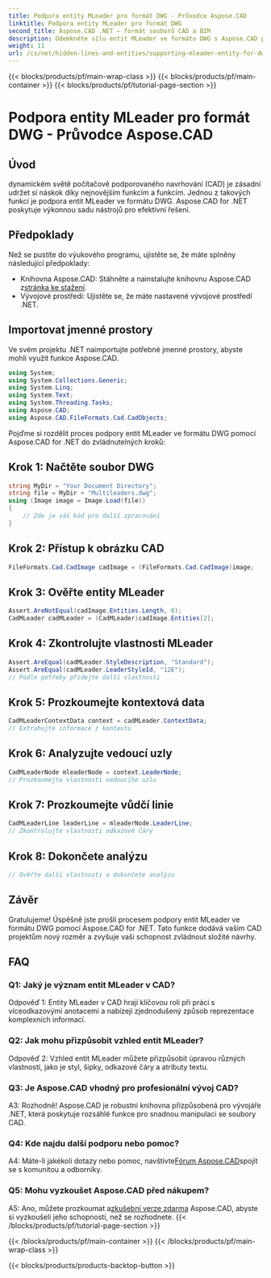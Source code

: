 ```yaml
---
title: Podpora entity MLeader pro formát DWG - Průvodce Aspose.CAD
linktitle: Podpora entity MLeader pro formát DWG
second_title: Aspose.CAD .NET – formát souborů CAD a BIM
description: Odemkněte sílu entit MLeader ve formátu DWG s Aspose.CAD pro .NET. Zvyšte své CAD projekty bez námahy.
weight: 11
url: /cs/net/hidden-lines-and-entities/supporting-mleader-entity-for-dwg-format/
---
```


{{< blocks/products/pf/main-wrap-class >}}
{{< blocks/products/pf/main-container >}}
{{< blocks/products/pf/tutorial-page-section >}}

# Podpora entity MLeader pro formát DWG - Průvodce Aspose.CAD

## Úvod

dynamickém světě počítačově podporovaného navrhování (CAD) je zásadní udržet si náskok díky nejnovějším funkcím a funkcím. Jednou z takových funkcí je podpora entit MLeader ve formátu DWG. Aspose.CAD for .NET poskytuje výkonnou sadu nástrojů pro efektivní řešení.

## Předpoklady

Než se pustíte do výukového programu, ujistěte se, že máte splněny následující předpoklady:

-  Knihovna Aspose.CAD: Stáhněte a nainstalujte knihovnu Aspose.CAD z[stránka ke stažení](https://releases.aspose.com/cad/net/).
- Vývojové prostředí: Ujistěte se, že máte nastavené vývojové prostředí .NET.

## Importovat jmenné prostory

Ve svém projektu .NET naimportujte potřebné jmenné prostory, abyste mohli využít funkce Aspose.CAD.

```csharp
using System;
using System.Collections.Generic;
using System.Linq;
using System.Text;
using System.Threading.Tasks;
using Aspose.CAD;
using Aspose.CAD.FileFormats.Cad.CadObjects;
```

Pojďme si rozdělit proces podpory entit MLeader ve formátu DWG pomocí Aspose.CAD for .NET do zvládnutelných kroků:

## Krok 1: Načtěte soubor DWG

```csharp
string MyDir = "Your Document Directory";
string file = MyDir + "Multileaders.dwg";
using (Image image = Image.Load(file))
{
    // Zde je váš kód pro další zpracování
}
```

## Krok 2: Přístup k obrázku CAD

```csharp
FileFormats.Cad.CadImage cadImage = (FileFormats.Cad.CadImage)image;
```

## Krok 3: Ověřte entity MLeader

```csharp
Assert.AreNotEqual(cadImage.Entities.Length, 0);
CadMLeader cadMLeader = (CadMLeader)cadImage.Entities[2];
```

## Krok 4: Zkontrolujte vlastnosti MLeader

```csharp
Assert.AreEqual(cadMLeader.StyleDescription, "Standard");
Assert.AreEqual(cadMLeader.LeaderStyleId, "12E");
// Podle potřeby přidejte další vlastnosti
```

## Krok 5: Prozkoumejte kontextová data

```csharp
CadMLeaderContextData context = cadMLeader.ContextData;
// Extrahujte informace z kontextu
```

## Krok 6: Analyzujte vedoucí uzly

```csharp
CadMLeaderNode mleaderNode = context.LeaderNode;
// Prozkoumejte vlastnosti vedoucího uzlu
```

## Krok 7: Prozkoumejte vůdčí linie

```csharp
CadMLeaderLine leaderLine = mleaderNode.LeaderLine;
// Zkontrolujte vlastnosti odkazové čáry
```

## Krok 8: Dokončete analýzu

```csharp
// Ověřte další vlastnosti a dokončete analýzu
```

## Závěr

Gratulujeme! Úspěšně jste prošli procesem podpory entit MLeader ve formátu DWG pomocí Aspose.CAD for .NET. Tato funkce dodává vašim CAD projektům nový rozměr a zvyšuje vaši schopnost zvládnout složité návrhy.

## FAQ

### Q1: Jaký je význam entit MLeader v CAD?

Odpověď 1: Entity MLeader v CAD hrají klíčovou roli při práci s víceodkazovými anotacemi a nabízejí zjednodušený způsob reprezentace komplexních informací.

### Q2: Jak mohu přizpůsobit vzhled entit MLeader?

Odpověď 2: Vzhled entit MLeader můžete přizpůsobit úpravou různých vlastností, jako je styl, šipky, odkazové čáry a atributy textu.

### Q3: Je Aspose.CAD vhodný pro profesionální vývoj CAD?

A3: Rozhodně! Aspose.CAD je robustní knihovna přizpůsobená pro vývojáře .NET, která poskytuje rozsáhlé funkce pro snadnou manipulaci se soubory CAD.

### Q4: Kde najdu další podporu nebo pomoc?

A4: Máte-li jakékoli dotazy nebo pomoc, navštivte[Fórum Aspose.CAD](https://forum.aspose.com/c/cad/19)spojit se s komunitou a odborníky.

### Q5: Mohu vyzkoušet Aspose.CAD před nákupem?

 A5: Ano, můžete prozkoumat a[zkušební verze zdarma](https://releases.aspose.com/) Aspose.CAD, abyste si vyzkoušeli jeho schopnosti, než se rozhodnete.
{{< /blocks/products/pf/tutorial-page-section >}}

{{< /blocks/products/pf/main-container >}}
{{< /blocks/products/pf/main-wrap-class >}}

{{< blocks/products/products-backtop-button >}}
